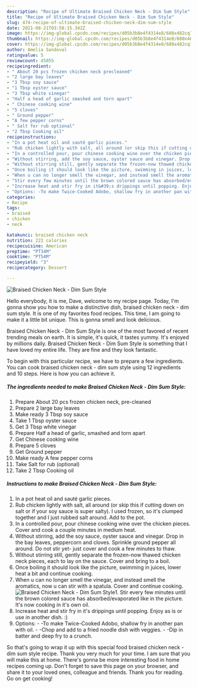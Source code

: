 ```yaml
---
description: "Recipe of Ultimate Braised Chicken Neck - Dim Sum Style"
title: "Recipe of Ultimate Braised Chicken Neck - Dim Sum Style"
slug: 474-recipe-of-ultimate-braised-chicken-neck-dim-sum-style
date: 2021-08-21T03:58:15.342Z
image: https://img-global.cpcdn.com/recipes/d05b3b8e4f4314e8/680x482cq70/braised-chicken-neck-dim-sum-style-recipe-main-photo.jpg
thumbnail: https://img-global.cpcdn.com/recipes/d05b3b8e4f4314e8/680x482cq70/braised-chicken-neck-dim-sum-style-recipe-main-photo.jpg
cover: https://img-global.cpcdn.com/recipes/d05b3b8e4f4314e8/680x482cq70/braised-chicken-neck-dim-sum-style-recipe-main-photo.jpg
author: Amelia Sandoval
ratingvalue: 5
reviewcount: 45055
recipeingredient:
- " About 20 pcs frozen chicken neck precleaned"
- "2 large bay leaves"
- "3 Tbsp soy sauce"
- "1 Tbsp oyster sauce"
- "3 Tbsp white vinegar"
- "Half a head of garlic smashed and torn apart"
- " Chinese cooking wine"
- "5 cloves"
- " Ground pepper"
- "A few pepper corns"
- " Salt for rub optional"
- "2 Tbsp Cooking oil"
recipeinstructions:
- "In a pot heat oil and sauté garlic pieces."
- "Rub chicken lightly with salt, all around (or skip this if cutting down on salt or if your soy sauce is super salty). I used frozen, so it&#39;s clumped together and I just rubbed salt around. Add to the pot."
- "In a controlled pour, pour chinese cooking wine over the chicken pieces. Cover and cook a couple minutes in medium heat."
- "Without stirring, add the soy sauce, oyster sauce and vinegar. Drop in the bay leaves, peppercorn and cloves. Sprinkle ground pepper all around. Do not stir yet- just cover and cook a few minutes to thaw."
- "Without stirring still, gently separate the frozen-now thawed chicken neck pieces, each to lay on the sauce. Cover and bring to a boil."
- "Once boiling it should look like the picture, swimming in juices, lower heat a bit and continue cooking."
- "When u can no longer smell the vinegar, and instead smell the aromatics, now u can stir with a spatula. Cover and continue cooking."
- "Stir every few minutes until the brown colored sauce has absorbed/evaporated like in the picture. It&#39;s now cooking in it&#39;s own oil."
- "Increase heat and stir fry in it&#39;s drippings until popping. Enjoy as is or use in another dish. :)"
- "Options: -To make Twice-Cooked Adobo, shallow fry in another pan with oil. -Chop and add to a fried noodle dish with veggies. -Dip in batter and deep fry to a crunch."
categories:
- Recipe
tags:
- braised
- chicken
- neck

katakunci: braised chicken neck 
nutrition: 222 calories
recipecuisine: American
preptime: "PT34M"
cooktime: "PT54M"
recipeyield: "3"
recipecategory: Dessert

---
```



![Braised Chicken Neck - Dim Sum Style](https://img-global.cpcdn.com/recipes/d05b3b8e4f4314e8/680x482cq70/braised-chicken-neck-dim-sum-style-recipe-main-photo.jpg)

Hello everybody, it is me, Dave, welcome to my recipe page. Today, I'm gonna show you how to make a distinctive dish, braised chicken neck - dim sum style. It is one of my favorites food recipes. This time, I am going to make it a little bit unique. This is gonna smell and look delicious.

Braised Chicken Neck - Dim Sum Style is one of the most favored of recent trending meals on earth. It is simple, it's quick, it tastes yummy. It's enjoyed by millions daily. Braised Chicken Neck - Dim Sum Style is something that I have loved my entire life. They are fine and they look fantastic.




To begin with this particular recipe, we have to prepare a few ingredients. You can cook braised chicken neck - dim sum style using 12 ingredients and 10 steps. Here is how you can achieve it.

<!--inarticleads1-->

##### The ingredients needed to make Braised Chicken Neck - Dim Sum Style:

1. Prepare  About 20 pcs frozen chicken neck, pre-cleaned
1. Prepare 2 large bay leaves
1. Make ready 3 Tbsp soy sauce
1. Take 1 Tbsp oyster sauce
1. Get 3 Tbsp white vinegar
1. Prepare Half a head of garlic, smashed and torn apart
1. Get  Chinese cooking wine
1. Prepare 5 cloves
1. Get  Ground pepper
1. Make ready A few pepper corns
1. Take  Salt for rub (optional)
1. Take 2 Tbsp Cooking oil




<!--inarticleads2-->

##### Instructions to make Braised Chicken Neck - Dim Sum Style:

1. In a pot heat oil and sauté garlic pieces.
1. Rub chicken lightly with salt, all around (or skip this if cutting down on salt or if your soy sauce is super salty). I used frozen, so it&#39;s clumped together and I just rubbed salt around. Add to the pot.
1. In a controlled pour, pour chinese cooking wine over the chicken pieces. Cover and cook a couple minutes in medium heat.
1. Without stirring, add the soy sauce, oyster sauce and vinegar. Drop in the bay leaves, peppercorn and cloves. Sprinkle ground pepper all around. Do not stir yet- just cover and cook a few minutes to thaw.
1. Without stirring still, gently separate the frozen-now thawed chicken neck pieces, each to lay on the sauce. Cover and bring to a boil.
1. Once boiling it should look like the picture, swimming in juices, lower heat a bit and continue cooking.
1. When u can no longer smell the vinegar, and instead smell the aromatics, now u can stir with a spatula. Cover and continue cooking.
<img src="//assets-global.cpcdn.com/assets/icons/button_play-2c75c40dde080a61004c1f40b05d8f140eaff45d7e9e6481dc71c63d2e7c4909.png" alt="Braised Chicken Neck - Dim Sum Style">1. Stir every few minutes until the brown colored sauce has absorbed/evaporated like in the picture. It&#39;s now cooking in it&#39;s own oil.
1. Increase heat and stir fry in it&#39;s drippings until popping. Enjoy as is or use in another dish. :)
1. Options: - -To make Twice-Cooked Adobo, shallow fry in another pan with oil. - -Chop and add to a fried noodle dish with veggies. - -Dip in batter and deep fry to a crunch.




So that's going to wrap it up with this special food braised chicken neck - dim sum style recipe. Thank you very much for your time. I am sure that you will make this at home. There's gonna be more interesting food in home recipes coming up. Don't forget to save this page on your browser, and share it to your loved ones, colleague and friends. Thank you for reading. Go on get cooking!
